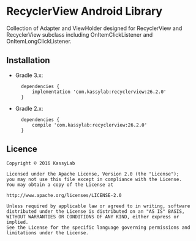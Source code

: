 # RecyclerView Android Library

Collection of Adapter and ViewHolder designed for RecyclerView and RecyclerView subclass including OnItemClickListener and OnItemLongClickListener.

## Installation

- Gradle 3.x:

		dependencies {
			implementation 'com.kassylab:recyclerview:26.2.0'
		}

- Gradle 2.x:

		dependencies {
			compile 'com.kassylab:recyclerview:26.2.0'
		}

## Licence

	Copyright © 2016 KassyLab

	Licensed under the Apache License, Version 2.0 (the "License");
	you may not use this file except in compliance with the License.
	You may obtain a copy of the License at

	http://www.apache.org/licenses/LICENSE-2.0

	Unless required by applicable law or agreed to in writing, software
	distributed under the License is distributed on an "AS IS" BASIS,
	WITHOUT WARRANTIES OR CONDITIONS OF ANY KIND, either express or 
	implied.
	See the License for the specific language governing permissions and
	limitations under the License.
